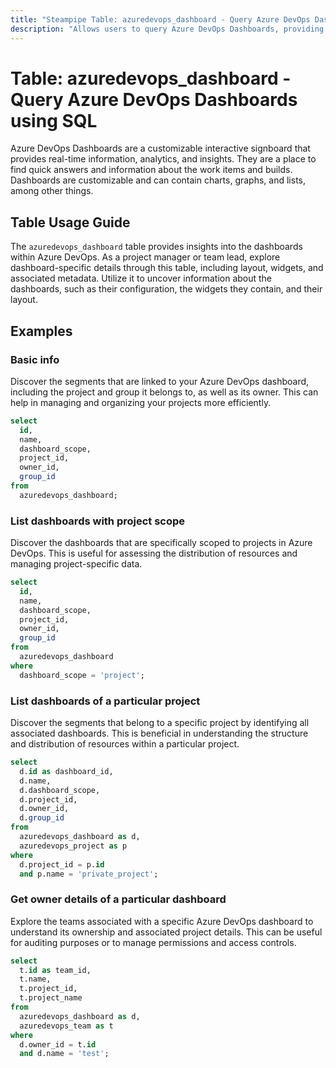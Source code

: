 ```yaml
---
title: "Steampipe Table: azuredevops_dashboard - Query Azure DevOps Dashboards using SQL"
description: "Allows users to query Azure DevOps Dashboards, providing insights into the layout and widgets of each dashboard."
---
```


# Table: azuredevops_dashboard - Query Azure DevOps Dashboards using SQL

Azure DevOps Dashboards are a customizable interactive signboard that provides real-time information, analytics, and insights. They are a place to find quick answers and information about the work items and builds. Dashboards are customizable and can contain charts, graphs, and lists, among other things.

## Table Usage Guide

The `azuredevops_dashboard` table provides insights into the dashboards within Azure DevOps. As a project manager or team lead, explore dashboard-specific details through this table, including layout, widgets, and associated metadata. Utilize it to uncover information about the dashboards, such as their configuration, the widgets they contain, and their layout.

## Examples

### Basic info
Discover the segments that are linked to your Azure DevOps dashboard, including the project and group it belongs to, as well as its owner. This can help in managing and organizing your projects more efficiently.

```sql
select
  id,
  name,
  dashboard_scope,
  project_id,
  owner_id,
  group_id
from
  azuredevops_dashboard;
```

### List dashboards with project scope
Discover the dashboards that are specifically scoped to projects in Azure DevOps. This is useful for assessing the distribution of resources and managing project-specific data.

```sql
select
  id,
  name,
  dashboard_scope,
  project_id,
  owner_id,
  group_id
from
  azuredevops_dashboard
where
  dashboard_scope = 'project';
```

### List dashboards of a particular project
Discover the segments that belong to a specific project by identifying all associated dashboards. This is beneficial in understanding the structure and distribution of resources within a particular project.

```sql
select
  d.id as dashboard_id,
  d.name,
  d.dashboard_scope,
  d.project_id,
  d.owner_id,
  d.group_id
from
  azuredevops_dashboard as d,
  azuredevops_project as p
where
  d.project_id = p.id
  and p.name = 'private_project';
```

### Get owner details of a particular dashboard
Explore the teams associated with a specific Azure DevOps dashboard to understand its ownership and associated project details. This can be useful for auditing purposes or to manage permissions and access controls.

```sql
select
  t.id as team_id,
  t.name,
  t.project_id,
  t.project_name
from
  azuredevops_dashboard as d,
  azuredevops_team as t
where
  d.owner_id = t.id
  and d.name = 'test';
```